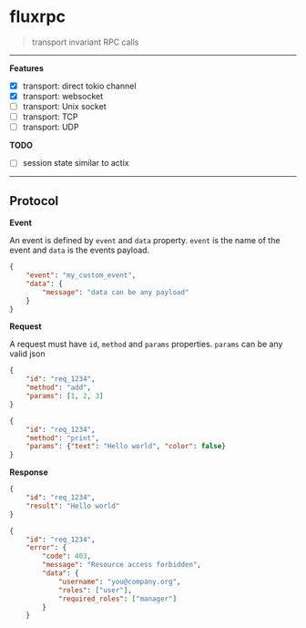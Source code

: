 # fluxrpc

> transport invariant RPC calls

---

**Features**

- [x] transport: direct tokio channel
- [x] transport: websocket
- [ ] transport: Unix socket
- [ ] transport: TCP
- [ ] transport: UDP

**TODO**

- [ ] session state similar to actix

---

## Protocol

**Event**

An event is defined by `event` and `data` property.
`event` is the name of the event and `data` is the events payload.

```json
{
    "event": "my_custom_event",
    "data": {
        "message": "data can be any payload"
    }
}
```

**Request**

A request must have `id`, `method` and `params` properties.
`params` can be any valid json

```json
{
    "id": "req_1234",
    "method": "add",
    "params": [1, 2, 3]
}
```

```json
{
    "id": "req_1234",
    "method": "print",
    "params": {"text": "Hello world", "color": false}
}
```

**Response**

```json
{
    "id": "req_1234",
    "result": "Hello world"
}
```

```json
{
    "id": "req_1234",
    "error": {
        "code": 403,
        "message": "Resource access forbidden",
        "data": {
            "username": "you@company.org",
            "roles": ["user"],
            "required_roles": ["manager"]
        }
    }
```
